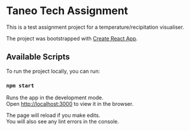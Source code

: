 # Taneo Tech Assignment

This is a test assignment project for a temperature/recipitation visualiser.

The project was bootstrapped with [Create React App](https://github.com/facebook/create-react-app).

## Available Scripts

To run the project locally, you can run:

### `npm start`

Runs the app in the development mode.\
Open [http://localhost:3000](http://localhost:3000) to view it in the browser.

The page will reload if you make edits.\
You will also see any lint errors in the console.
